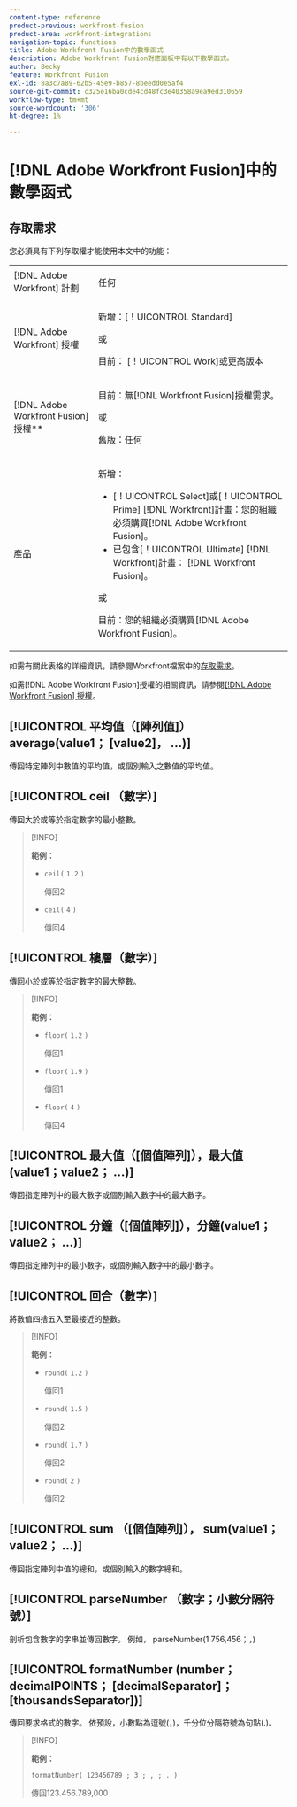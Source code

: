 ```yaml
---
content-type: reference
product-previous: workfront-fusion
product-area: workfront-integrations
navigation-topic: functions
title: Adobe Workfront Fusion中的數學函式
description: Adobe Workfront Fusion對應面板中有以下數學函式。
author: Becky
feature: Workfront Fusion
exl-id: 8a3c7a89-62b5-45e9-b857-8beedd0e5af4
source-git-commit: c325e16ba0cde4cd48fc3e40358a9ea9ed310659
workflow-type: tm+mt
source-wordcount: '306'
ht-degree: 1%

---
```


# [!DNL Adobe Workfront Fusion]中的數學函式

<!--Audited: 4/2024-->

## 存取需求

您必須具有下列存取權才能使用本文中的功能：

<table style="table-layout:auto"> 
 <col>  
 <col>  
 <tbody>  
  <tr>  
   <td role="rowheader">[!DNL Adobe Workfront] 計劃</td>  
   <td> <p>任何</p> </td>  
  </tr>  
  <tr data-mc-conditions="">  
   <td role="rowheader">[!DNL Adobe Workfront] 授權</td>  
   <td> <p>新增：[！UICONTROL Standard]</p><p>或</p><p>目前： [！UICONTROL Work]或更高版本</p> </td>  
  </tr>  
  <tr>  
   <td role="rowheader">[!DNL Adobe Workfront Fusion] 授權**</td>  
   <td> 
   <p>目前：無[!DNL Workfront Fusion]授權需求。</p> 
   <p>或</p> 
   <p>舊版：任何 </p> 
   </td>  
  </tr>  
  <tr>  
   <td role="rowheader">產品</td>  
   <td> 
   <p>新增：</p> <ul><li>[！UICONTROL Select]或[！UICONTROL Prime] [!DNL Workfront]計畫：您的組織必須購買[!DNL Adobe Workfront Fusion]。</li><li>已包含[！UICONTROL Ultimate] [!DNL Workfront]計畫： [!DNL Workfront Fusion]。</li></ul> 
   <p>或</p> 
   <p>目前：您的組織必須購買[!DNL Adobe Workfront Fusion]。</p> 
   </td>  
  </tr> 
 </tbody>  
</table>

如需有關此表格的詳細資訊，請參閱Workfront檔案中的[存取需求](/help/quicksilver/administration-and-setup/add-users/access-levels-and-object-permissions/access-level-requirements-in-documentation.md)。

如需[!DNL Adobe Workfront Fusion]授權的相關資訊，請參閱[[!DNL Adobe Workfront Fusion] 授權](../../workfront-fusion/get-started/license-automation-vs-integration.md)。

## [!UICONTROL 平均值（[陣列值]） average(value1； [value2]， ...)]

傳回特定陣列中數值的平均值，或個別輸入之數值的平均值。

## [!UICONTROL ceil （數字）]

傳回大於或等於指定數字的最小整數。

>[!INFO]
>
>**範例：**
>
>* `ceil(` `1.2` `)`
>
>   傳回2
>
>* `ceil(` `4` `)`
>
>   傳回4

## [!UICONTROL 樓層（數字）]

傳回小於或等於指定數字的最大整數。

>[!INFO]
>
>**範例：**
>
>* `floor(` `1.2` `)`
>
>   傳回1
>
>* `floor(` `1.9` `)`
>
>   傳回1
>
>* `floor(` `4` `)`
>
>   傳回4

## [!UICONTROL 最大值（[個值陣列]），最大值(value1；value2； ...)]

傳回指定陣列中的最大數字或個別輸入數字中的最大數字。

## [!UICONTROL 分鐘（[個值陣列]），分鐘(value1； value2； ...)]

傳回指定陣列中的最小數字，或個別輸入數字中的最小數字。

## [!UICONTROL 回合（數字）]

將數值四捨五入至最接近的整數。

>[!INFO]
>
>**範例：**
>
>* `round(` `1.2` `)`
>
>   傳回1
>
>* `round(` `1.5` `)`
>
>   傳回2
>
>* `round(` `1.7` `)`
>
>   傳回2
> 
>* `round(` `2` `)`
>
>   傳回2

## [!UICONTROL sum （[個值陣列]）， sum(value1； value2； ...)]

傳回指定陣列中值的總和，或個別輸入的數字總和。

## [!UICONTROL parseNumber （數字；小數分隔符號）]

剖析包含數字的字串並傳回數字。 例如， parseNumber(1 756,456；，)

## [!UICONTROL formatNumber (number； decimalPOINTS； [decimalSeparator]； [thousandsSeparator])]

傳回要求格式的數字。 依預設，小數點為逗號(，)，千分位分隔符號為句點(.)。

>[!INFO]
>
>**範例：**
>
>`formatNumber( 123456789 ; 3 ; , ; . )`
>
>傳回123.456.789,000
